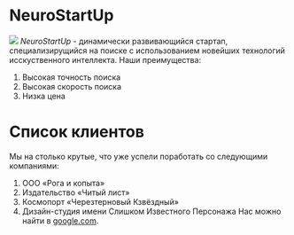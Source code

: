 # NeuroStartUp
![](https://netology-code.github.io/git-homeworks/intoduction/assets/logo.png)
*NeuroStartUp* - динамически развивающийся стартап, специализирущийся на поиске с использованием новейших технологий исскуственного интеллекта.
Наши преимущества:
1. Высокая точность поиска
2. Высокая скорость поиска
3. Низка цена
# Список клиентов
Мы на столько крутые, что уже успели поработать со следующими компаниями:
1. ООО «Рога и копыта»
2. Издательство «Читый лист»
3. Космопорт «Черезтерновый Кзвёздный»
4. Дизайн-студия имени Слишком Известного Персонажа
Нас можно найти в [google.com](https://www.google.com).